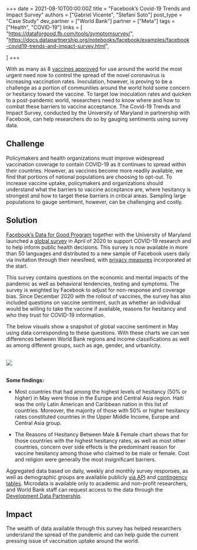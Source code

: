 +++
date = 2021-08-10T00:00:00Z
title = "Facebook’s Covid-19 Trends and Impact Survey"
authors = ["Gabriel Vicente", "Stefani Soto"]
post_type = "Case Study"
dev_partner = ["World Bank"]
partner = ["Meta"]
tags = ["Health", "COVID-19"]
links = [
    "https://dataforgood.fb.com/tools/symptomsurvey/",
    "https://docs.datapartnership.org/notebooks/facebook/examples/facebook-covid19-trends-and-impact-survey.html",

]
+++

With as many as 8 [vaccines approved](https://www.nytimes.com/interactive/2020/science/coronavirus-vaccine-tracker.html) for use around the world the most urgent need now to control the spread of the novel coronavirus is increasing vaccination rates. Inoculation, however, is proving to be a challenge as a portion of communities around the world hold some concern or hesitancy toward the vaccine. To target low inoculation rates and quicken to a post-pandemic world, researchers need to know where and how to combat these barriers to vaccine acceptance. The Covid-19 Trends and Impact Survey, conducted by the University of Maryland in partnership with Facebook, can help researchers do so by gauging sentiments using survey data.

## Challenge

Policymakers and health organizations must improve widespread vaccination coverage to contain COVID-19 as it continues to spread within their countries. However, as vaccines become more readily available, we find that portions of national populations are choosing to opt-out. To increase vaccine uptake, policymakers and organizations should understand what the barriers to vaccine acceptance are, where hesitancy is strongest and how to target these barriers in critical areas. Sampling large populations to gauge sentiment, however, can be challenging and costly.

## Solution

[Facebook’s Data for Good Program](https://dataforgood.fb.com/) together with the University of Maryland launched a [global survey](https://dataforgood.fb.com/tools/symptomsurvey/) in April of 2020 to support COVID-19 research and to help inform public health decisions. This survey is now available in more than 50 languages and distributed to a new sample of Facebook users daily via invitation through their newsfeed, with [privacy measures](https://dataforgood.fb.com/wp-content/uploads/2020/04/Symptom_Survey_Overview_Final.pdf#page=6) incorporated at the start.

This survey contains questions on the economic and mental impacts of the pandemic as well as behavioral tendencies, testing and symptoms. The survey is weighted by Facebook to adjust for non-response and coverage bias. Since December 2020 with the rollout of vaccines, the survey has also included questions on vaccine sentiment, such as whether an individual would be willing to take the vaccine if available, reasons for hesitancy and who they trust for COVID-19 information.

The below visuals show a snapshot of global vaccine sentiment in May using data corresponding to these questions. With these charts we can see differences between World Bank regions and income classifications as well as among different groups, such as age, gender, and urbanicity.

<br>
<div class='tableauPlaceholder' id='viz1629144571619' style='position: relative'><noscript><a href='http:&#47;&#47;&#47;'><img alt=' ' src='https:&#47;&#47;public.tableau.com&#47;static&#47;images&#47;Fa&#47;FacebookCOVIDSymptomsSurveys-HesitancyRatesMay&#47;GlobalHesitancyRateMay2021&#47;1_rss.png' style='border: none' /></a></noscript><object class='tableauViz'  style='display:none;'><param name='host_url' value='https%3A%2F%2Fpublic.tableau.com%2F' /> <param name='embed_code_version' value='3' /> <param name='path' value='views&#47;FacebookCOVIDSymptomsSurveys-HesitancyRatesMay&#47;GlobalHesitancyRateMay2021?:language=en-US&amp;:embed=y&amp;:toolbar=yes&amp;:embed_code_version=3&amp;:loadOrderID=0&amp;:display_count=yes&amp;:tabs=yes' /> <param name='toolbar' value='yes' /><param name='static_image' value='https:&#47;&#47;public.tableau.com&#47;static&#47;images&#47;Fa&#47;FacebookCOVIDSymptomsSurveys-HesitancyRatesMay&#47;GlobalHesitancyRateMay2021&#47;1.png' /> <param name='animate_transition' value='yes' /><param name='display_static_image' value='yes' /><param name='display_spinner' value='yes' /><param name='display_overlay' value='yes' /><param name='display_count' value='yes' /><param name='tabs' value='yes' /><param name='language' value='en-US' /></object></div>                <script type='text/javascript'>                    var divElement = document.getElementById('viz1629144571619');                    var vizElement = divElement.getElementsByTagName['object'](0);                    if ( divElement.offsetWidth > 800 ) { vizElement.style.width='1000px';vizElement.style.height='850px';} else if ( divElement.offsetWidth > 500 ) { vizElement.style.width='800px';vizElement.style.height='850px';} else { vizElement.style.width='100%';vizElement.style.height='750px';}                     var scriptElement = document.createElement('script');                    scriptElement.src = 'https://public.tableau.com/javascripts/api/viz_v1.js';                    vizElement.parentNode.insertBefore(scriptElement, vizElement);
</script>
<br>

**Some findings:**

- Most countries that had among the highest levels of hesitancy (50% or higher) in May were those in the Europe and Central Asia region. Haiti was the only Latin American and Caribbean nation in this list of countries. Moreover, the majority of those with 50% or higher hesitancy rates constituted countries in the Upper Middle Income, Europe and Central Asia group.

- The Reasons of Hesitancy Between Male & Female chart shows that for those countries with the highest hesitancy rates, as well as most other countries, concern over side effects is the predominant reason for vaccine hesitancy among those who claimed to be male or female. Cost and religion were generally the most insignificant barriers.

Aggregated data based on daily, weekly and monthly survey responses, as well as demographic groups are available publicly [via API](https://gisumd.github.io/COVID-19-API-Documentation/) and [contingency tables](https://covidmap.umd.edu/umdcsvs/Contingency_Tables/). Microdata is available only to academic and non-profit researchers, and World Bank staff can request access to the data through the [Development Data Partnership](https://datapartnership.org/).

## Impact

The wealth of data available through this survey has helped researchers understand the spread of the pandemic and can help guide the current pressing issue of vaccination uptake around the world.

